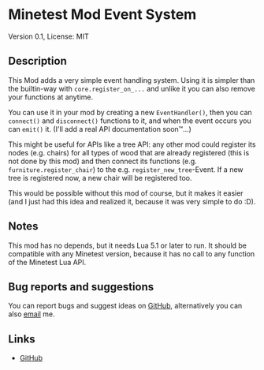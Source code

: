 # Minetest Mod Event System
Version 0.1, License: MIT

## Description
This Mod adds a very simple event handling system. Using it is simpler than the
builtin-way with `core.register_on_...` and unlike it you can also remove your
functions at anytime.

You can use it in your mod by creating a new `EventHandler()`, then you can
`connect()` and `disconnect()` functions to it, and when the event occurs you
can `emit()` it. (I'll add a real API documentation soon™...)

This might be useful for APIs like a tree API: any other mod could register its
nodes (e.g. chairs) for all types of wood that are already registered (this is
not done by this mod) and then connect its functions (e.g.
`furniture.register_chair`) to the e.g. `register_new_tree`-Event. If a new tree
is registered now, a new chair will be registered too.

This would be possible without this mod of course, but it makes it easier (and I
just had this idea and realized it, because it was very simple to do :D).

## Notes
This mod has no depends, but it needs Lua 5.1 or later to run. It should be
compatible with any Minetest version, because it has no call to any function of
the Minetest Lua API.

## Bug reports and suggestions
You can report bugs and suggest ideas on [GitHub](http://github.com/lnj2/event_system/issues/new),
alternatively you can also [email](mailto:git@lnj.li) me.

## Links
* [GitHub](http://github.com/lnj2/event_system/)
